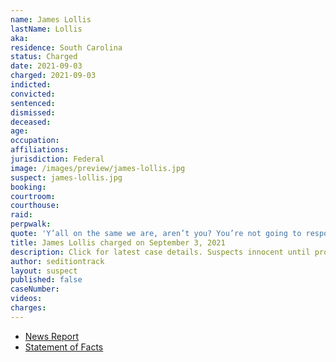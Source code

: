 ```yaml
---
name: James Lollis
lastName: Lollis
aka:
residence: South Carolina
status: Charged
date: 2021-09-03
charged: 2021-09-03
indicted:
convicted:
sentenced:
dismissed:
deceased:
age:
occupation:
affiliations:
jurisdiction: Federal
image: /images/preview/james-lollis.jpg
suspect: james-lollis.jpg
booking:
courtroom:
courthouse:
raid:
perpwalk:
quote: 'Y’all on the same we are, aren’t you? You’re not going to respond? You’re not on the same team?'
title: James Lollis charged on September 3, 2021
description: Click for latest case details. Suspects innocent until proven guilty.
author: seditiontrack
layout: suspect
published: false
caseNumber:
videos:
charges:
---
```

- [News Report](https://www.foxcarolina.com/news/fbi-upstate-man-arrested-for-taking-part-in-riot-at-u-s-capitol-building/article_2eec20da-10eb-11ec-855b-f7b78801b6b8.html)
- [Statement of Facts](https://extremism.gwu.edu/sites/g/files/zaxdzs2191/f/James%20Douglas%20Lollis%20Jr%20Criminal%20Complaint%20and%20Statement%20of%20Facts.pdf)
